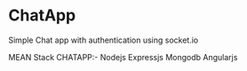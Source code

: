 # ChatApp
Simple Chat app with authentication using socket.io 

MEAN Stack CHATAPP:-
Nodejs
Expressjs
Mongodb
Angularjs

